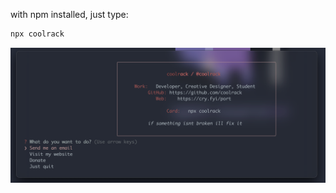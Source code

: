 with npm installed, just type:

```bash
npx coolrack
``` 

<p align="center">
  <img src="./coolrack.png" alt="cmdline" width="1000"/>
</p>
